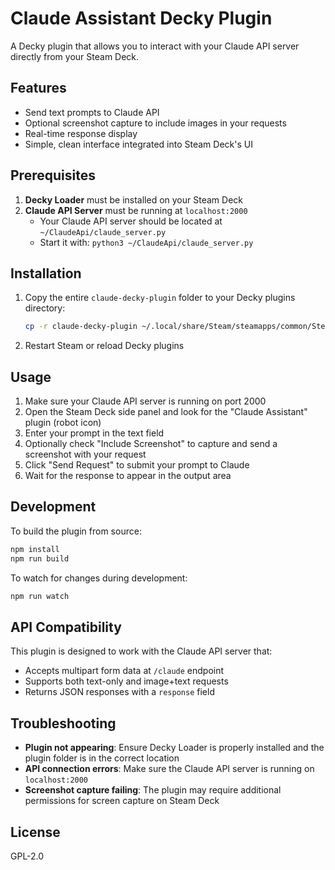 # Claude Assistant Decky Plugin

A Decky plugin that allows you to interact with your Claude API server directly from your Steam Deck.

## Features

- Send text prompts to Claude API
- Optional screenshot capture to include images in your requests
- Real-time response display
- Simple, clean interface integrated into Steam Deck's UI

## Prerequisites

1. **Decky Loader** must be installed on your Steam Deck
2. **Claude API Server** must be running at `localhost:2000`
   - Your Claude API server should be located at `~/ClaudeApi/claude_server.py`
   - Start it with: `python3 ~/ClaudeApi/claude_server.py`

## Installation

1. Copy the entire `claude-decky-plugin` folder to your Decky plugins directory:
   ```bash
   cp -r claude-decky-plugin ~/.local/share/Steam/steamapps/common/SteamLinux/steamapps/common/SteamLinux/steamapps/common/Steam/config/systemapps/steamapps/common/DeckyLoader/plugins/
   ```

2. Restart Steam or reload Decky plugins

## Usage

1. Make sure your Claude API server is running on port 2000
2. Open the Steam Deck side panel and look for the "Claude Assistant" plugin (robot icon)
3. Enter your prompt in the text field
4. Optionally check "Include Screenshot" to capture and send a screenshot with your request
5. Click "Send Request" to submit your prompt to Claude
6. Wait for the response to appear in the output area

## Development

To build the plugin from source:

```bash
npm install
npm run build
```

To watch for changes during development:

```bash
npm run watch
```

## API Compatibility

This plugin is designed to work with the Claude API server that:
- Accepts multipart form data at `/claude` endpoint
- Supports both text-only and image+text requests
- Returns JSON responses with a `response` field

## Troubleshooting

- **Plugin not appearing**: Ensure Decky Loader is properly installed and the plugin folder is in the correct location
- **API connection errors**: Make sure the Claude API server is running on `localhost:2000`
- **Screenshot capture failing**: The plugin may require additional permissions for screen capture on Steam Deck

## License

GPL-2.0